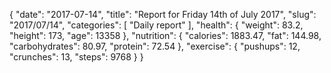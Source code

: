 {
    "date": "2017-07-14",
    "title": "Report for Friday 14th of July 2017",
    "slug": "2017\/07\/14",
    "categories": [
        "Daily report"
    ],
    "health": {
        "weight": 83.2,
        "height": 173,
        "age": 13358
    },
    "nutrition": {
        "calories": 1883.47,
        "fat": 144.98,
        "carbohydrates": 80.97,
        "protein": 72.54
    },
    "exercise": {
        "pushups": 12,
        "crunches": 13,
        "steps": 9768
    }
}